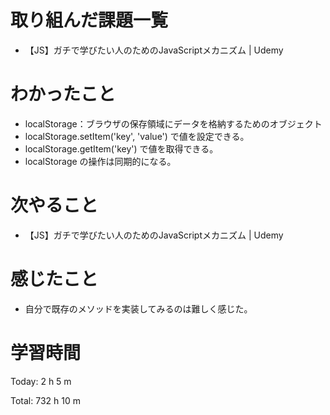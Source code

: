 # 取り組んだ課題一覧
- 【JS】ガチで学びたい人のためのJavaScriptメカニズム | Udemy

# わかったこと
- localStorage：ブラウザの保存領域にデータを格納するためのオブジェクト
- localStorage.setItem('key', 'value') で値を設定できる。
- localStorage.getItem('key') で値を取得できる。
- localStorage の操作は同期的になる。

# 次やること
- 【JS】ガチで学びたい人のためのJavaScriptメカニズム | Udemy

# 感じたこと
- 自分で既存のメソッドを実装してみるのは難しく感じた。

# 学習時間
Today: 2 h 5 m

Total: 732 h 10 m
